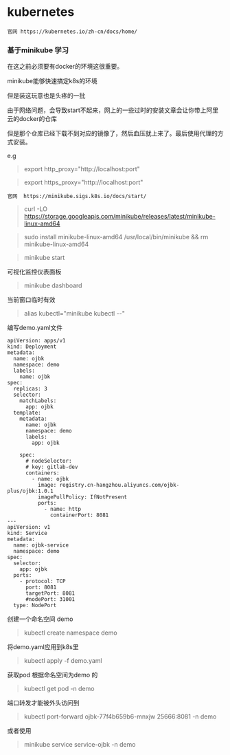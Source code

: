 # kubernetes 

    官网 https://kubernetes.io/zh-cn/docs/home/


### 基于minikube 学习

在这之前必须要有docker的环境这很重要。

minikube能够快速搞定k8s的环境

但是装这玩意也是头疼的一批

由于网络问题，会导致start不起来，网上的一些过时的安装文章会让你带上阿里云的docker的仓库

但是那个仓库已经下载不到对应的镜像了，然后血压就上来了。最后使用代理的方式安装。

e.g
>export http_proxy="http://localhost:port"

>export https_proxy="http://localhost:port"

    
    官网  https://minikube.sigs.k8s.io/docs/start/


>curl -LO https://storage.googleapis.com/minikube/releases/latest/minikube-linux-amd64

>sudo install minikube-linux-amd64 /usr/local/bin/minikube && rm minikube-linux-amd64

>minikube start

可视化监控仪表面板

> minikube dashboard

当前窗口临时有效

>alias kubectl="minikube kubectl --"

编写demo.yaml文件
```
apiVersion: apps/v1
kind: Deployment
metadata:
  name: ojbk
  namespace: demo
  labels:
    name: ojbk
spec:
  replicas: 3
  selector:
    matchLabels:
      app: ojbk
  template:
    metadata:
      name: ojbk
      namespace: demo
      labels:
        app: ojbk

    spec:
      # nodeSelector:
      # key: gitlab-dev
      containers:
        - name: ojbk
          image: registry.cn-hangzhou.aliyuncs.com/ojbk-plus/ojbk:1.0.1
          imagePullPolicy: IfNotPresent
          ports:
            - name: http
              containerPort: 8081
---
apiVersion: v1
kind: Service
metadata:
  name: ojbk-service
  namespace: demo
spec:
  selector:
    app: ojbk
  ports:
    - protocol: TCP
      port: 8081
      targetPort: 8081
      #nodePort: 31001
  type: NodePort

```

创建一个命名空间 demo

>kubectl create namespace demo

将demo.yaml应用到k8s里

>kubectl apply -f demo.yaml


获取pod  根据命名空间为demo 的

> kubectl get pod -n demo
 
端口转发才能被外头访问到
> kubectl port-forward ojbk-77f4b659b6-mnxjw  25666:8081 -n demo

或者使用
>minikube service service-ojbk -n demo